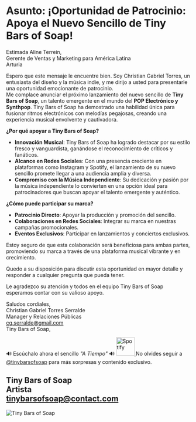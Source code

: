 # Asunto: ¡Oportunidad de Patrocinio: Apoya el Nuevo Sencillo de Tiny Bars of Soap!

Estimada Aline Terrein,  
Gerente de Ventas y Marketing para América Latina  
Arturia

Espero que este mensaje le encuentre bien. Soy Christian Gabriel Torres, un entusiasta del diseño y la música indie, y me dirijo a usted para presentarle una oportunidad emocionante de patrocinio.  
Me complace anunciar el próximo lanzamiento del nuevo sencillo de **Tiny Bars of Soap**, un talento emergente en el mundo del **POP Electrónico y Synthpop**. Tiny Bars of Soap ha demostrado una habilidad única para fusionar ritmos electrónicos con melodías pegajosas, creando una experiencia musical envolvente y cautivadora.

**¿Por qué apoyar a Tiny Bars of Soap?**

- **Innovación Musical**: Tiny Bars of Soap ha logrado destacar por su estilo fresco y vanguardista, ganándose el reconocimiento de críticos y fanáticos.
- **Alcance en Redes Sociales**: Con una presencia creciente en plataformas como Instagram y Spotify, el lanzamiento de su nuevo sencillo promete llegar a una audiencia amplia y diversa.
- **Compromiso con la Música Independiente**: Su dedicación y pasión por la música independiente lo convierten en una opción ideal para patrocinadores que buscan apoyar el talento emergente y auténtico.

**¿Cómo puede participar su marca?**

- **Patrocinio Directo**: Apoyar la producción y promoción del sencillo.
- **Colaboraciones en Redes Sociales**: Integrar su marca en nuestras campañas promocionales.
- **Eventos Exclusivos**: Participar en lanzamientos y conciertos exclusivos.

Estoy seguro de que esta colaboración será beneficiosa para ambas partes, promoviendo su marca a través de una plataforma musical vibrante y en crecimiento.

Quedo a su disposición para discutir esta oportunidad en mayor detalle y responder a cualquier pregunta que pueda tener.

Le agradezco su atención y todos en el equipo Tiny Bars of Soap esperamos contar con su valioso apoyo.

Saludos cordiales,  
Christian Gabriel Torres Serralde  
Manager y Relaciones Públicas  
cg.serralde@gmail.com  
Tiny Bars of Soap,

🔊 Escúchalo ahora el sencillo _"A Tiempo"_ 🔊
<a href="https://open.spotify.com/track/3Lo4W5pr3HlaOitlDbyqEW?si=50ebbf716954476a">
  <img src="https://www.logo.wine/a/logo/Spotify/Spotify-Icon-Logo.wine.svg" alt="Spotify" width="50" height="50">
</a>
No olvides seguir a [@tinybarsofsoap](https://www.instagram.com/tinybarsofsoap/) para más sorpresas y contenido exclusivo.


Tiny Bars of Soap  
Artista  
tinybarsofsoap@contact.com
----
![Tiny Bars of Soap](https://tinybarsofsoap.com/wp-content/uploads/2021/12/TBOSD04-12s-600x360.jpg)

